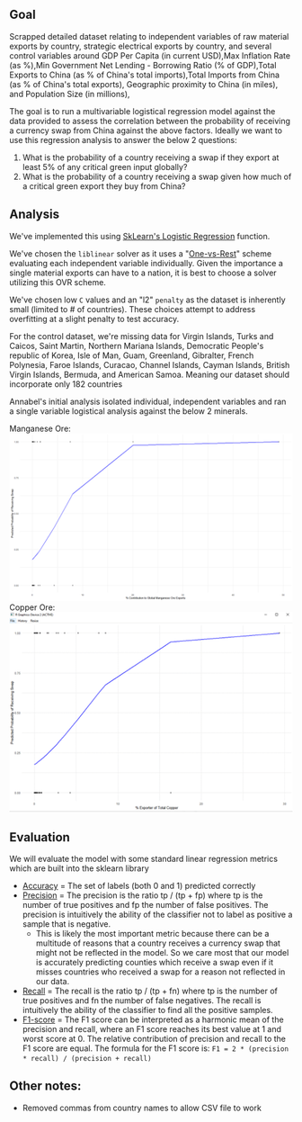 ## Goal
Scrapped detailed dataset relating to independent variables of raw material exports by country, strategic electrical exports by country, and several control variables around GDP Per Capita (in current USD),Max Inflation Rate (as %),Min Government Net Lending - Borrowing Ratio (% of GDP),Total Exports to China (as % of China's total imports),Total Imports from China (as % of China's total exports), Geographic proximity to China (in miles), and Population Size (in millions), 

The goal is to run a multivariable logistical regression model against the data provided to assess the correlation between the probability of receiving a currency swap from China against the above factors. Ideally we want to use this regression analysis to answer the below 2 questions:
1. What is the probability of a country receiving a swap if they export at least 5% of any critical green input globally?
2. What is the probability of a country receiving a swap given how much of a critical green export they buy from China?

## Analysis
We've implemented this using [SkLearn's Logistic Regression](https://scikit-learn.org/stable/modules/generated/sklearn.linear_model.LogisticRegression.html) function. 

We've chosen the `liblinear` solver as it uses a "[One-vs-Rest](https://refactored.ai/microcourse/notebook?path=content%2F06-Classification_models_in_Machine_Learning%2F02-Multivariate_Logistic_Regression%2Fmulticlass_logistic-regression.ipynb#1.-One-Vs-Rest-(OVR))" scheme evaluating each independent variable individually. Given the importance a single material exports can have to a nation, it is best to choose a solver utilizing this OVR scheme.

We've chosen low `C` values and an "l2" `penalty` as the dataset is inherently small (limited to # of countries). These choices attempt to address overfitting at a slight penalty to test accuracy. 

For the control dataset, we're missing data for Virgin Islands, Turks and Caicos, Saint Martin, Northern Mariana Islands, Democratic People's republic of Korea, Isle of Man, Guam, Greenland, Gibralter, French Polynesia, Faroe Islands, Curacao, Channel Islands, Cayman Islands, British Virgin Islands, Bermuda, and American Samoa. Meaning our dataset should incorporate only 182 countries

Annabel's initial analysis isolated individual, independent variables and ran a single variable logistical analysis against the below 2 minerals. 

Manganese Ore:
![](static/image001.png)
Copper Ore:
![](static/image002.png)

## Evaluation
We will evaluate the model with some standard linear regression metrics which are built into the sklearn library
- [Accuracy](https://scikit-learn.org/stable/modules/generated/sklearn.metrics.accuracy_score.html#sklearn.metrics.accuracy_score) = The set of labels (both 0 and 1) predicted correctly
- [Precision](https://scikit-learn.org/stable/modules/generated/sklearn.metrics.precision_score.html#sklearn.metrics.precision_score) = The precision is the ratio tp / (tp + fp) where tp is the number of true positives and fp the number of false positives. The precision is intuitively the ability of the classifier not to label as positive a sample that is negative.
  - This is likely the most important metric because there can be a multitude of reasons that a country receives a currency swap that might not be reflected in the model. So we care most that our model is accurately predicting counties which receive a swap even if it misses countries who received a swap for a reason not reflected in our data.  
- [Recall](https://scikit-learn.org/stable/modules/generated/sklearn.metrics.recall_score.html#sklearn.metrics.recall_score) = The recall is the ratio tp / (tp + fn) where tp is the number of true positives and fn the number of false negatives. The recall is intuitively the ability of the classifier to find all the positive samples.
- [F1-score](https://scikit-learn.org/stable/modules/generated/sklearn.metrics.f1_score.html#sklearn.metrics.f1_score) = The F1 score can be interpreted as a harmonic mean of the precision and recall, where an F1 score reaches its best value at 1 and worst score at 0. The relative contribution of precision and recall to the F1 score are equal. The formula for the F1 score is: `F1 = 2 * (precision * recall) / (precision + recall)`


## Other notes:
- Removed commas from country names to allow CSV file to work
